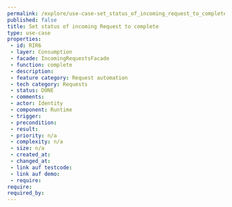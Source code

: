 ```yaml
---
permalink: /explore/use-case-set_status_of_incoming_request_to_complete
published: false
title: Set status of incoming Request to complete
type: use-case
properties:
 - id: RIR6
 - layer: Consumption
 - facade: IncomingRequestsFacade
 - function: complete
 - description: 
 - feature category: Request automation
 - tech category: Requests
 - status: DONE
 - comments: 
 - actor: Identity
 - component: Runtime
 - trigger: 
 - precondition: 
 - result: 
 - priority: n/a
 - complexity: n/a
 - size: n/a
 - created_at: 
 - changed_at: 
 - link auf testcode: 
 - link auf demo: 
 - require: 
require:
required_by:
---
```

